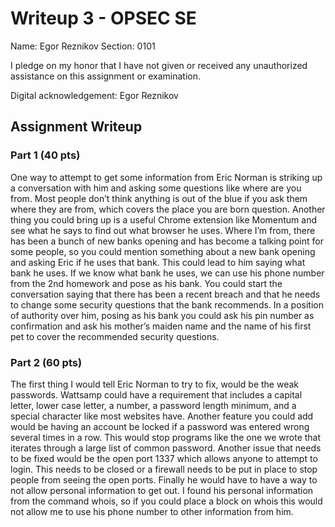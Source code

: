# Writeup 3 - OPSEC SE

Name: Egor Reznikov
Section: 0101

I pledge on my honor that I have not given or received any unauthorized assistance on this assignment or examination.

Digital acknowledgement: Egor Reznikov

## Assignment Writeup

### Part 1 (40 pts)
One way to attempt to get some information from Eric Norman is striking up a conversation with him and asking some questions like where are you from. Most people don’t think anything is out of the blue if you ask them where they are from, which covers the place you are born question. Another thing you could bring up is a useful Chrome extension like Momentum and see what he says to find out what browser he uses. Where I’m from, there has been a bunch of new banks opening and has become a talking point for some people, so you could mention something about a new bank opening and asking Eric if he uses that bank. This could lead to him saying what bank he uses. If we know what bank he uses, we can use his phone number from the 2nd homework and pose as his bank. You could start the conversation saying that there has been a recent breach and that he needs to change some security questions that the bank recommends. In a position of authority over him, posing as his bank you could ask his pin number as confirmation and ask his mother’s maiden name and the name of his first pet to cover the recommended security questions.


### Part 2 (60 pts)
The first thing I would tell Eric Norman to try to fix, would be the weak passwords. Wattsamp could have a requirement that includes a capital letter, lower case letter, a number, a password length minimum, and a special character like most websites have. Another feature you could add would be having an account be locked if a password was entered wrong several times in a row. This would stop programs like the one we wrote that iterates through a large list of common password. Another issue that needs to be fixed would be the open port 1337 which allows anyone to attempt to login. This needs to be closed or a firewall needs to be put in place to stop people from seeing the open ports. Finally he would have to have a way to not allow personal information to get out. I found his personal information from the command whois, so if you could place a block on whois this would not allow me to use his phone number to other information from him.
